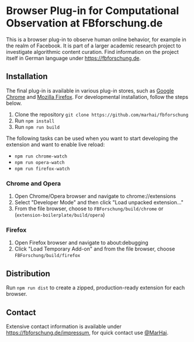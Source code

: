 # Browser Plug-in for Computational Observation at FBforschung.de

This is a browser plug-in to observe human online behavior, for example in the realm of Facebook. It is part of a larger academic research project to investigate algorithmic content curation. Find information on the project itself in German language under <https://fbforschung.de>.

## Installation

The final plug-in is available in various plug-in stores, such as [Google Chrome](https://chrome.google.com/webstore/detail/fbforschungde-browser-plu/faemgdmnkflbiakkkchdgpaphljccpch) and [Mozilla Firefox](https://addons.mozilla.org/firefox/addon/fbforschung/). For developmental installation, follow the steps below.

1. Clone the repository `git clone https://github.com/marhai/fbforschung`
1. Run `npm install`
1. Run `npm run build`

The following tasks can be used when you want to start developing the extension and want to enable live reload:
- `npm run chrome-watch`
- `npm run opera-watch`
- `npm run firefox-watch`

### Chrome and Opera
1. Open Chrome/Opera browser and navigate to chrome://extensions
1. Select "Developer Mode" and then click "Load unpacked extension..."
1. From the file browser, choose to `FBForschung/build/chrome` or (`extension-boilerplate/build/opera`)

### Firefox
1. Open Firefox browser and navigate to about:debugging
1. Click "Load Temporary Add-on" and from the file browser, choose `FBForschung/build/firefox`

## Distribution
Run `npm run dist` to create a zipped, production-ready extension for each browser.

## Contact
Extensive contact information is available under <https://fbforschung.de/impressum>, for quick contact use [@MarHai](https://github.com/MarHai). 
